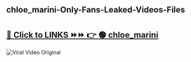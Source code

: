 
 ## chloe_marini-Only-Fans-Leaked-Videos-Files

# <h2><a href="https://mediaupload.pro?chloe_marini">🔗 Click to LINKS ⏩⏩ 👉 🟢 chloe_marini </a></h2>

<a href="https://mediaupload.pro?chloe_marini" rel="nofollow" data-target="animated-image.originalLink"><img src="https://i.ibb.co.com/xMMVF88/686577567.gif" alt="Viral Video Original" style="max-width: 100%; display: inline-block;" data-target="animated-image.originalImage"></a>